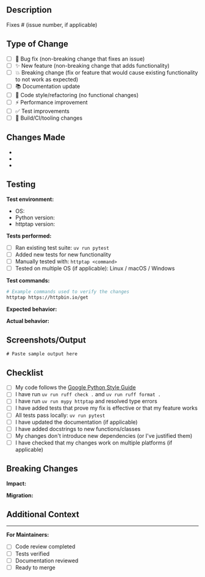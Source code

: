 ## Description

<!-- Provide a clear and concise description of your changes -->

Fixes # (issue number, if applicable)

## Type of Change

<!-- Mark the relevant option with an 'x' -->

- [ ] 🐛 Bug fix (non-breaking change that fixes an issue)
- [ ] ✨ New feature (non-breaking change that adds functionality)
- [ ] 💥 Breaking change (fix or feature that would cause existing functionality to not work as expected)
- [ ] 📚 Documentation update
- [ ] 🎨 Code style/refactoring (no functional changes)
- [ ] ⚡ Performance improvement
- [ ] ✅ Test improvements
- [ ] 🔧 Build/CI/tooling changes

## Changes Made

<!-- Describe what you changed and why -->

-
-
-

## Testing

<!-- Describe how you tested your changes -->

**Test environment:**

- OS:
- Python version:
- httptap version:

**Tests performed:**

- [ ] Ran existing test suite: `uv run pytest`
- [ ] Added new tests for new functionality
- [ ] Manually tested with: `httptap <command>`
- [ ] Tested on multiple OS (if applicable): Linux / macOS / Windows

**Test commands:**

```bash
# Example commands used to verify the changes
httptap https://httpbin.io/get
```

**Expected behavior:**
<!-- What should happen after your changes? -->

**Actual behavior:**
<!-- What actually happens? Include output if relevant -->

## Screenshots/Output

<!-- If applicable, add screenshots or sample output to demonstrate the changes -->

```
# Paste sample output here
```

## Checklist

<!-- Ensure you've completed these steps before submitting -->

- [ ] My code follows the [Google Python Style Guide](https://google.github.io/styleguide/pyguide.html)
- [ ] I have run `uv run ruff check .` and `uv run ruff format .`
- [ ] I have run `uv run mypy httptap` and resolved type errors
- [ ] I have added tests that prove my fix is effective or that my feature works
- [ ] All tests pass locally: `uv run pytest`
- [ ] I have updated the documentation (if applicable)
- [ ] I have added docstrings to new functions/classes
- [ ] My changes don't introduce new dependencies (or I've justified them)
- [ ] I have checked that my changes work on multiple platforms (if applicable)

## Breaking Changes

<!-- If this is a breaking change, describe the impact and migration path -->

**Impact:**
<!-- Who will be affected? -->

**Migration:**
<!-- How should users update their code/usage? -->

## Additional Context

<!-- Add any other context about the PR here -->

---

**For Maintainers:**
<!-- This section is for maintainers to fill out during review -->

- [ ] Code review completed
- [ ] Tests verified
- [ ] Documentation reviewed
- [ ] Ready to merge
